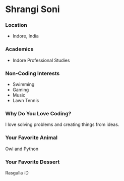 # Shrangi Soni

### Location
- Indore, India

### Academics
- Indore Professional Studies

### Non-Coding Interests
- Swimming
- Gaming
- Music
- Lawn Tennis

### Why Do You Love Coding?
I love solving problems and creating things from ideas.

### Your Favorite Animal
Owl and Python

### Your Favorite Dessert
Rasgulla :D
